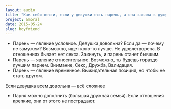 ```yaml
---
layout: audio
title: "Как себя вести, если у девушки есть парень, а она запала в душу"
project: amoral
date: 2015-05-24
slug: boyfriend
---
```



- Парень — явление условное. Девушка довольна? Если да — почему не замужем? Возможно, ищет кого-то лучше. Не удовлетворена. В отношениях бывает нет секса. Закинуть, и парень станет бывшим.
- Парень — явление относительное. Возможно, ты будешь гораздо лучшим парнем. Внимание, Секс, Дружба, Валидация.
- Парень — явление временное. Выжидательная позиция, но чтобы не стать другом.

Если девушка всем довольна — всё сложнее

- Парня можно дополнить (большая дружная семья). Если отношения крепкие, они от этого не пострадают.
